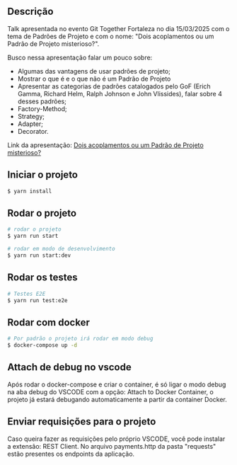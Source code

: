 ## Descrição

Talk apresentada no evento Git Together Fortaleza no dia 15/03/2025 com o tema de Padrões de Projeto e com o nome: "Dois acoplamentos ou um Padrão de Projeto misterioso?".

Busco nessa apresentação falar um pouco sobre:

- Algumas das vantagens de usar padrões de projeto;
- Mostrar o que é e o que não é um Padrão de Projeto
- Apresentar as categorias de padrões catalogados pelo GoF (Erich Gamma, Richard Helm, Ralph Johnson e John Vlissides), falar sobre 4 desses padrões;
- Factory-Method;
- Strategy;
- Adapter;
- Decorator.

Link da apresentação: [Dois acoplamentos ou um Padrão de Projeto misterioso?](https://docs.google.com/presentation/d/1Cy4ZhoyD42P3Zm-d4Hxz7AbjoZiRESNQsyz3MtBhkgI)

## Iniciar o projeto

```bash
$ yarn install
```

## Rodar o projeto

```bash
# rodar o projeto
$ yarn run start

# rodar em modo de desenvolvimento
$ yarn run start:dev
```

## Rodar os testes

```bash
# Testes E2E
$ yarn run test:e2e
```

## Rodar com docker

```bash
# Por padrão o projeto irá rodar em modo debug
$ docker-compose up -d
```

## Attach de debug no vscode

Após rodar o docker-compose e criar o container, é só ligar o modo debug na aba debug do VSCODE com a opção: Attach to Docker Container, o projeto já estará debugando automaticamente a partir da container Docker.

## Enviar requisições para o projeto

Caso queira fazer as requisições pelo próprio VSCODE, você pode instalar a extensão: REST Client.
No arquivo payments.http da pasta "requests" estão presentes os endpoints da aplicação.

